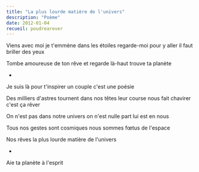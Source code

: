```yaml
---
title: "La plus lourde matière de l'univers"
description: "Poème"
date: 2012-01-04
recueil: poudrearever
---
```


Viens avec moi je t'emmène dans les étoiles
regarde-moi pour y aller il faut briller des yeux

Tombe amoureuse de ton rêve
et regarde là-haut trouve ta planète

*

Je suis là pour t'inspirer
un couple c'est une poésie

Des milliers d'astres tournent dans nos têtes
leur course nous fait chavirer c'est ça rêver

On n'est pas dans notre univers
on n'est nulle part lui est en nous

Tous nos gestes sont cosmiques
nous sommes fœtus de l'espace

Nos rêves
la plus lourde matière de l'univers

*

Aie ta planète à l'esprit
